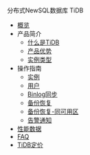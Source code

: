 <div class="sidebar_title">分布式NewSQL数据库 TiDB</div>

* [概览](/tidb/README)
* 产品简介
    * [什么是TiDB](/tidb/introduction/concept)
    * [产品优势](/tidb/introduction/advantages)
    * [实例类型](/tidb/introduction/instancetype)
* 操作指南
    * [实例](/tidb/guide/instance)
    * [用户](/tidb/guide/user)
    * [Binlog同步](/tidb/guide/binlog)
    * [备份恢复](/tidb/guide/backup)
    * [备份恢复-同可用区](/tidb/guide/backup-new)
    * [告警通知](/tidb/guide/monitor)
* [性能数据](/tidb/capacity)    
* [FAQ](/tidb/faq)
* [TiDB定价](/tidb/price)


    





